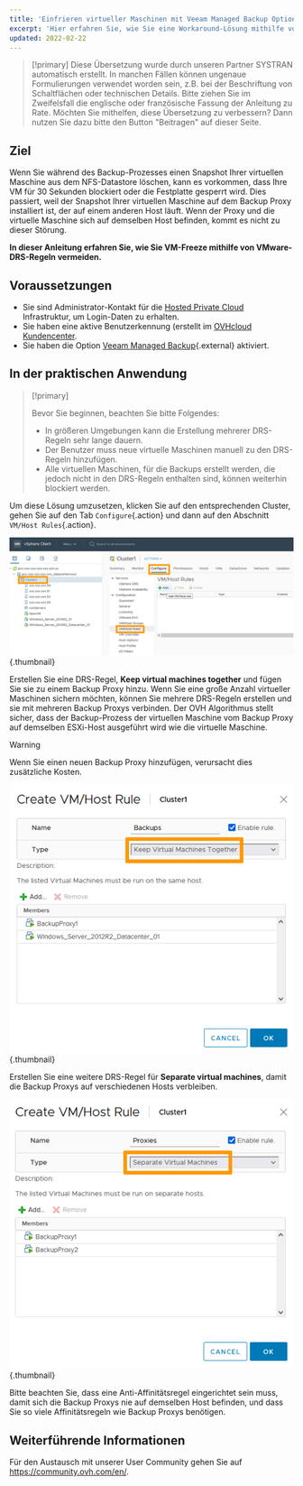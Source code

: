 ```yaml
---
title: 'Einfrieren virtueller Maschinen mit Veeam Managed Backup Option vermeiden'
excerpt: 'Hier erfahren Sie, wie Sie eine Workaround-Lösung mithilfe von VMware-DRS-Regeln einrichten, um VM-Freeze zu vermeiden.'
updated: 2022-02-22
---
```


> [!primary]
> Diese Übersetzung wurde durch unseren Partner SYSTRAN automatisch erstellt. In manchen Fällen können ungenaue Formulierungen verwendet worden sein, z.B. bei der Beschriftung von Schaltflächen oder technischen Details. Bitte ziehen Sie im Zweifelsfall die englische oder französische Fassung der Anleitung zu Rate. Möchten Sie mithelfen, diese Übersetzung zu verbessern? Dann nutzen Sie dazu bitte den Button "Beitragen" auf dieser Seite.
>


## Ziel

Wenn Sie während des Backup-Prozesses einen Snapshot Ihrer virtuellen Maschine aus dem NFS-Datastore löschen, kann es vorkommen, dass Ihre VM für 30 Sekunden blockiert oder die Festplatte gesperrt wird.
Dies passiert, weil der Snapshot Ihrer virtuellen Maschine auf dem Backup Proxy installiert ist, der auf einem anderen Host läuft. Wenn der Proxy und die virtuelle Maschine sich auf demselben Host befinden, kommt es nicht zu dieser Störung.

**In dieser Anleitung erfahren Sie, wie Sie VM-Freeze mithilfe von VMware-DRS-Regeln vermeiden.**

## Voraussetzungen

- Sie sind Administrator-Kontakt für die [Hosted Private Cloud](https://www.ovhcloud.com/de/enterprise/products/hosted-private-cloud/) Infrastruktur, um Login-Daten zu erhalten.
- Sie haben eine aktive Benutzerkennung (erstellt im [OVHcloud Kundencenter](https://www.ovh.com/auth/?action=gotomanager&from=https://www.ovh.de/&ovhSubsidiary=de).
- Sie haben die Option [Veeam Managed Backup](https://www.ovhcloud.com/de/enterprise/products/hosted-private-cloud/veeam-backup-managed/){.external} aktiviert.

## In der praktischen Anwendung

> [!primary]
>
> Bevor Sie beginnen, beachten Sie bitte Folgendes:
>
> - In größeren Umgebungen kann die Erstellung mehrerer DRS-Regeln sehr lange dauern.
> - Der Benutzer muss neue virtuelle Maschinen manuell zu den DRS-Regeln hinzufügen.
> - Alle virtuellen Maschinen, für die Backups erstellt werden, die jedoch nicht in den DRS-Regeln enthalten sind, können weiterhin blockiert werden.
>

Um diese Lösung umzusetzen, klicken Sie auf den entsprechenden Cluster, gehen Sie auf den Tab `Configure`{.action} und dann auf den Abschnitt `VM/Host Rules`{.action}.

![vSphere](images/en01add.png){.thumbnail}

Erstellen Sie eine DRS-Regel, **Keep virtual machines together** und fügen Sie sie zu einem Backup Proxy hinzu. Wenn Sie eine große Anzahl virtueller Maschinen sichern möchten, können Sie mehrere DRS-Regeln erstellen und sie mit mehreren Backup Proxys verbinden. Der OVH Algorithmus stellt sicher, dass der Backup-Prozess der virtuellen Maschine vom Backup Proxy auf demselben ESXi-Host ausgeführt wird wie die virtuelle Maschine.

> [!warning]
>
> Wenn Sie einen neuen Backup Proxy hinzufügen, verursacht dies zusätzliche Kosten.
>

![proxy](images/en02proxy.png){.thumbnail}

Erstellen Sie eine weitere DRS-Regel für **Separate virtual machines**, damit die Backup Proxys auf verschiedenen Hosts verbleiben.

![proxy](images/en03proxy2.png){.thumbnail}

Bitte beachten Sie, dass eine Anti-Affinitätsregel eingerichtet sein muss, damit sich die Backup Proxys nie auf demselben Host befinden, und dass Sie so viele Affinitätsregeln wie Backup Proxys benötigen.

## Weiterführende Informationen

Für den Austausch mit unserer User Community gehen Sie auf <https://community.ovh.com/en/>.
